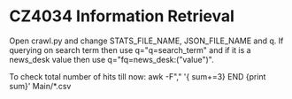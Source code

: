 # CZ4034 Information Retrieval

Open crawl.py and change STATS_FILE_NAME, JSON_FILE_NAME and q. If querying on search term then use q="q=search_term" and if it is a news_desk value then use q="fq=news_desk:(\"value\")".

To check total number of hits till now: awk -F"," '{ sum+=3} END {print sum}' Main/*.csv
